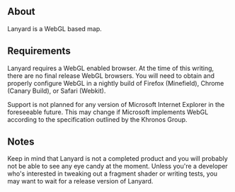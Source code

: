 ## About

Lanyard is a WebGL based map.

## Requirements

Lanyard requires a WebGL enabled browser. At the time of this writing, there are no final release WebGL browsers. You will need to obtain and properly configure WebGL in a nightly build of Firefox (Minefield), Chrome (Canary Build), or Safari (Webkit).

Support is not planned for any version of Microsoft Internet Explorer in the foreseeable future. This may change if Microsoft implements WebGL according to the specification outlined by the Khronos Group.

## Notes

Keep in mind that Lanyard is not a completed product and you will probably not be able to see any eye candy at the moment. Unless you're a developer who's interested in tweaking out a fragment shader or writing tests, you may want to wait for a release version of Lanyard.

